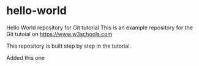 # hello-world
Hello World repository for Git tutorial
This is an example repository for the Git tutoial on https://www.w3schools.com

This repository is built step by step in the tutorial.

Added this one